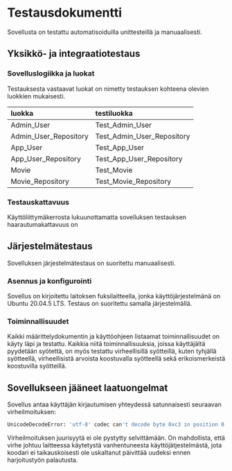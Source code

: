 # Testausdokumentti

Sovellusta on testattu automatisoiduilla unittesteillä ja manuaalisesti.


## Yksikkö- ja integraatiotestaus

### Sovelluslogiikka ja luokat

Testauksesta vastaavat luokat on nimetty testauksen kohteena olevien luokkien mukaisesti. 

| luokka | testiluokka | 
| :----|:-----|
| Admin_User | Test_Admin_User |
| Admin_User_Repository | Test_Admin_User_Repository |
| App_User | Test_App_User |
| App_User_Repository | Test_App_User_Repository |
| Movie | Test_Movie |
| Movie_Repository | Test_Movie_Repository |


### Testauskattavuus

Käyttöliittymäkerrosta lukuunottamatta sovelluksen testauksen haarautumakattavuus on 

## Järjestelmätestaus

Sovelluksen järjestelmätestaus on suoritettu manuaalisesti.


### Asennus ja konfigurointi

Sovellus on kirjoitettu laitoksen fuksilaitteella, jonka käyttöjärjestelmänä on Ubuntu 20.04.5 LTS. Testaus on suoritettu samalla järjestelmällä.


### Toiminnallisuudet

Kaikki määrittelydokumentin ja käyttöohjeen listaamat toiminnallisuudet on käyty läpi ja testattu. Kaikkia niitä toiminnallisuuksia, joissa käyttäjältä pyydetään syötettä, on myös testattu virheellisillä syötteillä, kuten tyhjällä syötteellä, virheellisistä arvoista koostuvalla syötteellä sekä erikoismerkeistä koostuvilla syötteillä. 

## Sovellukseen jääneet laatuongelmat

Sovellus antaa käyttäjän kirjautumisen yhteydessä satunnaisesti seuraavan virheilmoituksen:

```bash
UnicodeDecodeError: 'utf-8' codec can't decode byte 0xc3 in position 0: invalid continuation byte
```

Virheilmoituksen juurisyytä ei ole pystytty selvittämään. On mahdollista, että virhe johtuu laitteessa käytetystä vanhentuneesta käyttöjätjestelmästä, jota koodari ei taikauskoisesti ole uskaltanut päivittää uudeksi ennen harjoitustyön palautusta. 

